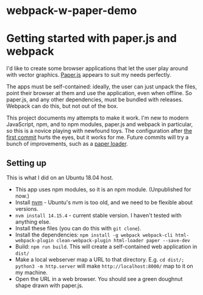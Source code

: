 # webpack-w-paper-demo

Getting started with paper.js and webpack
=========================================

I'd like to create some browser applications that let the user play around with vector graphics.
[Paper.js](http://paperjs.org/) appears to suit my needs perfectly.

The apps must be self-contained: ideally, the user can just unpack the files, point their browser at them and use the application, even when offline.
So paper.js, and any other dependencies, must be bundled with releases. Webpack can do this, but not out of the box.

This project documents my attempts to make it work.
I'm new to modern JavaScript, npm, and to npm modules, paper.js and webpack in particular, so this is a novice playing with newfound toys.
The configuration after [the first commit](commit/b1f0ec94b6225d882e0754dc0816eba670070164) hurts the eyes, but it works for me.
Future commits will try a bunch of improvements, such as a [paper loader](https://github.com/aprowe/paper-loader).

Setting up
----------
This is what I did on an Ubuntu 18.04 host.

- This app uses npm modules, so it is an npm module. (Unpublished for now.)
- Install [nvm](https://github.com/nvm-sh/nvm) - Ubuntu's nvm is too old, and we need to be flexible about versions.
- `nvm install 14.15.4` - current stable version. I haven't tested with anything else.
- Install these files (you can do this with `git clone`).
- Install the dependencies: `npm install -g webpack webpack-cli html-webpack-plugin clean-webpack-plugin html-loader paper --save-dev`
- Build: `npm run build`. This will create a self-contained web application in `dist/`
- Make a local webserver map a URL to that directory. E.g. `cd dist/; python3 -m http.server` will make `http://localhost:8000/` map to it on my machine.
- Open the URL in a web browser. You should see a green doughnut shape drawn with paper.js.

